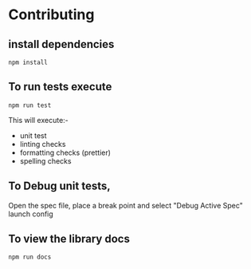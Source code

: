 # Contributing

## install dependencies

`npm install`

## To run tests execute

`npm run test`

This will execute:-

- unit test
- linting checks
- formatting checks (prettier)
- spelling checks

## To Debug unit tests,

Open the spec file, place a break point and select "Debug Active Spec" launch config

## To view the library docs

`npm run docs`
